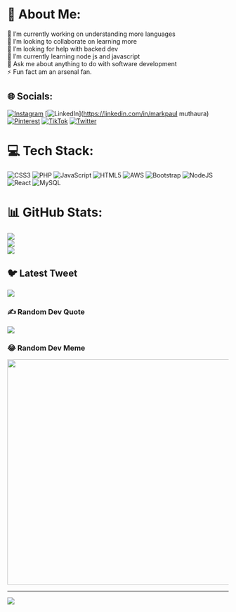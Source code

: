 # 💫 About Me:
🔭 I’m currently working on understanding more languages<br>👯 I’m looking to collaborate on learning more <br>🤝 I’m looking for help with backed dev<br>🌱 I’m currently learning node js and javascript<br>💬 Ask me about anything to do with software development<br>⚡ Fun fact am an arsenal fan.


## 🌐 Socials:
[![Instagram](https://img.shields.io/badge/Instagram-%23E4405F.svg?logo=Instagram&logoColor=white)](https://instagram.com/muthaura_jr) [![LinkedIn](https://img.shields.io/badge/LinkedIn-%230077B5.svg?logo=linkedin&logoColor=white)](https://linkedin.com/in/markpaul muthaura) [![Pinterest](https://img.shields.io/badge/Pinterest-%23E60023.svg?logo=Pinterest&logoColor=white)](https://pinterest.com/maqiie) [![TikTok](https://img.shields.io/badge/TikTok-%23000000.svg?logo=TikTok&logoColor=white)](https://tiktok.com/@markpaul) [![Twitter](https://img.shields.io/badge/Twitter-%231DA1F2.svg?logo=Twitter&logoColor=white)](https://twitter.com/@maqiie5) 

# 💻 Tech Stack:
![CSS3](https://img.shields.io/badge/css3-%231572B6.svg?style=for-the-badge&logo=css3&logoColor=white) ![PHP](https://img.shields.io/badge/php-%23777BB4.svg?style=for-the-badge&logo=php&logoColor=white) ![JavaScript](https://img.shields.io/badge/javascript-%23323330.svg?style=for-the-badge&logo=javascript&logoColor=%23F7DF1E) ![HTML5](https://img.shields.io/badge/html5-%23E34F26.svg?style=for-the-badge&logo=html5&logoColor=white) ![AWS](https://img.shields.io/badge/AWS-%23FF9900.svg?style=for-the-badge&logo=amazon-aws&logoColor=white) ![Bootstrap](https://img.shields.io/badge/bootstrap-%23563D7C.svg?style=for-the-badge&logo=bootstrap&logoColor=white) ![NodeJS](https://img.shields.io/badge/node.js-6DA55F?style=for-the-badge&logo=node.js&logoColor=white) ![React](https://img.shields.io/badge/react-%2320232a.svg?style=for-the-badge&logo=react&logoColor=%2361DAFB) ![MySQL](https://img.shields.io/badge/mysql-%2300f.svg?style=for-the-badge&logo=mysql&logoColor=white)
# 📊 GitHub Stats:
![](https://github-readme-stats.vercel.app/api?username=maqiie&theme=dark&hide_border=false&include_all_commits=true&count_private=true)<br/>
![](https://github-readme-streak-stats.herokuapp.com/?user=maqiie&theme=dark&hide_border=false)<br/>
![](https://github-readme-stats.vercel.app/api/top-langs/?username=maqiie&theme=dark&hide_border=false&include_all_commits=true&count_private=true&layout=compact)

## 🐦 Latest Tweet
[![](https://gtce.itsvg.in/api?username=@maqiie5)](https://gtce.itsvg.in)

### ✍️ Random Dev Quote
![](https://quotes-github-readme.vercel.app/api?type=horizontal&theme=dark)

### 😂 Random Dev Meme
<img src="https://random-memer.herokuapp.com/" width="512px"/>

---
[![](https://visitcount.itsvg.in/api?id=maqiie&icon=0&color=0)](https://visitcount.itsvg.in)

<!-- Proudly created with GPRM ( https://gprm.itsvg.in ) -->
